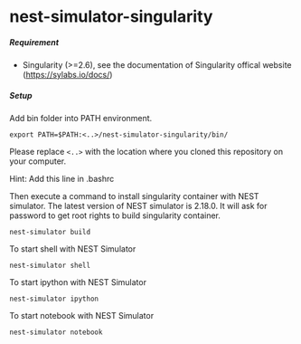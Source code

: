 # nest-simulator-singularity


##### Requirement

- Singularity (>=2.6), see the documentation of Singularity offical website (https://sylabs.io/docs/)

##### Setup

Add bin folder into PATH environment.
```
export PATH=$PATH:<..>/nest-simulator-singularity/bin/
```
Please replace ```<..>``` with the location where you cloned this repository on your computer.

Hint: Add this line in .bashrc

Then execute a command to install singularity container with NEST simulator.
The latest version of NEST simulator is 2.18.0.
It will ask for password to get root rights to build singularity container.
```
nest-simulator build
```

To start shell with NEST Simulator
```
nest-simulator shell
```

To start ipython with NEST Simulator
```
nest-simulator ipython
```

To start notebook with NEST Simulator
```
nest-simulator notebook
```
